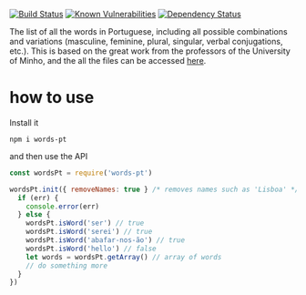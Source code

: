 [![Build Status][travis_img]][travis_url]
[![Known Vulnerabilities](https://snyk.io/test/github/jfoclpf/words-pt/badge.svg?targetFile=package.json)](https://snyk.io/test/github/jfoclpf/words-pt?targetFile=package.json)
[![Dependency Status][dependency status_img]][dependency status_url]

[travis_img]: https://travis-ci.org/jfoclpf/words-pt.svg?branch=master
[travis_url]: https://travis-ci.org/jfoclpf/words-pt

[dependency status_img]: https://david-dm.org/jfoclpf/words-pt.svg
[dependency status_url]: https://david-dm.org/jfoclpf/words-pt

The list of all the words in Portuguese, including all possible combinations and variations (masculine, feminine, plural, singular, verbal conjugations, etc.). This is based on the great work from the professors of the University of Minho, and the all the files can be accessed [here](https://natura.di.uminho.pt/download/sources/Dictionaries/wordlists/).

# how to use
Install it

`npm i words-pt`

and then use the API

```js
const wordsPt = require('words-pt')

wordsPt.init({ removeNames: true } /* removes names such as 'Lisboa' */, function (err) {
  if (err) {
    console.error(err)
  } else {
    wordsPt.isWord('ser') // true
    wordsPt.isWord('serei') // true
    wordsPt.isWord('abafar-nos-ão') // true
    wordsPt.isWord('hello') // false
    let words = wordsPt.getArray() // array of words
    // do something more
  }
})
```
